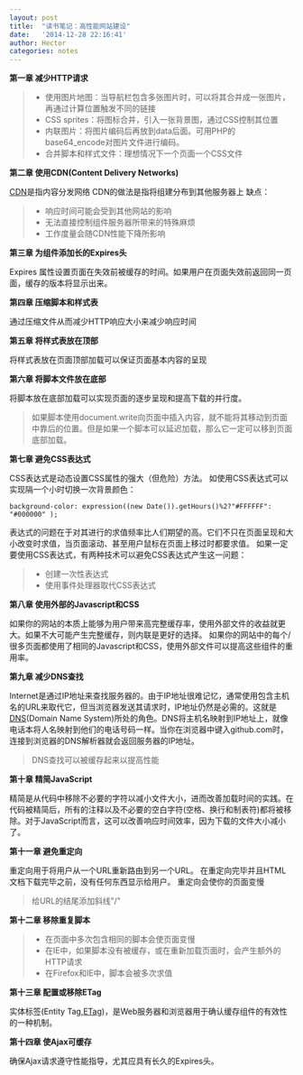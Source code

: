 ```yaml
---
layout: post
title:  "读书笔记：高性能网站建设"
date:   '2014-12-28 22:16:41'
author: Hector
categories: notes
---
```


**第一章  减少HTTP请求**

>* 使用图片地图：当导航栏包含多张图片时，可以将其合并成一张图片，再通过计算位置触发不同的链接
>* CSS sprites：将图标合并，引入一张背景图，通过CSS控制其位置
>* 内联图片：将图片编码后再放到data后面。可用PHP的base64_encode对图片文件进行编码。
>* 合并脚本和样式文件：理想情况下一个页面一个CSS文件

<!--more-->

**第二章  使用CDN(Content Delivery Networks)**

[CDN][1]是指内容分发网络
CDN的做法是指将组建分布到其他服务器上
缺点：

> * 响应时间可能会受到其他网站的影响
> * 无法直接控制组件服务器所带来的特殊麻烦
> * 工作度量会随CDN性能下降所影响

**第三章    为组件添加长的Expires头**

Expires 属性设置页面在失效前被缓存的时间。如果用户在页面失效前返回同一页面，缓存的版本将显示出来。

**第四章  压缩脚本和样式表**

通过压缩文件从而减少HTTP响应大小来减少响应时间

**第五章  将样式表放在顶部**

将样式表放在页面顶部加载可以保证页面基本内容的呈现

**第六章  将脚本文件放在底部**

将脚本放在底部加载可以实现页面的逐步呈现和提高下载的并行度。

> 如果脚本使用document.write向页面中插入内容，就不能将其移动到页面中靠后的位置。但是如果一个脚本可以延迟加载，那么它一定可以移到页面底部加载。

**第七章  避免CSS表达式**

CSS表达式是动态设置CSS属性的强大（但危险）方法。
如使用CSS表达式可以实现隔一个小时切换一次背景颜色：

    background-color: expression((new Date()).getHours()%2?"#FFFFFF": "#000000" );

表达式的问题在于对其进行的求值频率比人们期望的高。它们不只在页面呈现和大小改变时求值，当页面滚动、甚至用户鼠标在页面上移过时都要求值。
如果一定要使用CSS表达式，有两种技术可以避免CSS表达式产生这一问题：
> * 创建一次性表达式
> * 使用事件处理器取代CSS表达式

**第八章  使用外部的Javascript和CSS**

如果你的网站的本质上能够为用户带来高完整缓存率，使用外部文件的收益就更大。如果不大可能产生完整缓存，则内联是更好的选择。
如果你的网站中的每个/很多页面都使用了相同的Javascript和CSS，使用外部文件可以提高这些组件的重用率。

**第九章  减少DNS查找**

Internet是通过IP地址来查找服务器的。由于IP地址很难记忆，通常使用包含主机名的URL来取代它，但当浏览器发送其请求时，IP地址仍然是必需的。这就是[DNS][2](Domain Name System)所处的角色。DNS将主机名映射到IP地址上，就像电话本将人名映射到他们的电话号码一样。当你在浏览器中键入github.com时，连接到浏览器的DNS解析器就会返回服务器的IP地址。

> DNS查找可以被缓存起来以提高性能

**第十章  精简JavaScript**

精简是从代码中移除不必要的字符以减小文件大小，进而改善加载时间的实践。在代码被精简后，所有的注释以及不必要的空白字符(空格、换行和制表符)都将被移除。对于JavaScript而言，这可以改善响应时间效率，因为下载的文件大小减小了。

**第十一章  避免重定向**

重定向用于将用户从一个URL重新路由到另一个URL。
在重定向完毕并且HTML文档下载完毕之前，没有任何东西显示给用户。
重定向会使你的页面变慢

> 给URL的结尾添加斜线"/"

**第十二章  移除重复脚本**

> * 在页面中多次包含相同的脚本会使页面变慢
> * 在IE中，如果脚本没有被缓存，或在重新加载页面时，会产生额外的HTTP请求
> * 在Firefox和IE中，脚本会被多次求值

**第十三章 配置或移除ETag**

实体标签(Entity Tag,[ETag][3])，是Web服务器和浏览器用于确认缓存组件的有效性的一种机制。

**第十四章  使Ajax可缓存**

确保Ajax请求遵守性能指导，尤其应具有长久的Expires头。

  [1]: http://zh.wikipedia.org/zh-cn/%E5%85%A7%E5%AE%B9%E5%82%B3%E9%81%9E%E7%B6%B2%E8%B7%AF
  [2]: http://zh.wikipedia.org/zh/%E5%9F%9F%E5%90%8D%E7%B3%BB%E7%BB%9F
  [3]: http://zh.wikipedia.org/zh-cn/HTTP_ETag